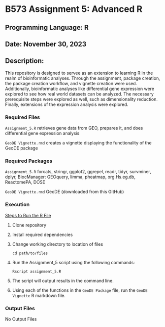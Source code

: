 # B573 Assignment 5: Advanced R

## Programming Language: R

## Date: November 30, 2023

## Description:

This repository is designed to servee as an extension to learning R in the realm of bioinformatic analyses. Through the assignment, package creation, the package creation workflow, and vignette creation were used. Additionally, bioinformatic analyses like differential gene expression were explored to see how real world datasets can be analyzed. The necessary prerequisite steps were explored as well, such as dimensionality reduction. Finally, extensions of the expression analysis were explored.


### Required Files


<code>Assignment_5.R</code>  retrieves gene data from GEO, prepares it, and does differential gene expression analysis

<code>GeoDE Vignette.rmd</code>  creates a vignette displaying the functionality of the GeoDE package


### Required Packages


<code>Assignment_5.R</code>  forcats, stringr, ggplot2, ggrepel, readr, tidyr, survminer, dplyr, BiocManager: GEOquery, limma, pheatmap, org.Hs.eg.db, ReactomePA, DOSE

<code>GeoDE Vignette.rmd</code>  GeoDE (downloaded from this GitHub)


### Execution

<ins>Steps to Run the R File</ins>

1. Clone repository

2. Install required dependencies

3. Change working directory to location of files

    ```
    cd path/to/files
    ```

4. Run the Assignment_5 script using the following commands: 

    ```
    Rscript assignment_5.R
    ```

5. The script will output results in the command line.

6. Using each of the functions in the <code>GeoDE Package</code>  file, run the <code>GeoDE Vignette</code> R markdown file.


### Output Files

No Output Files
